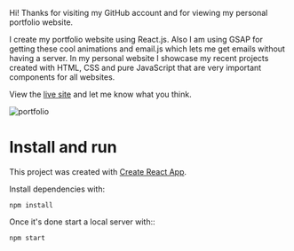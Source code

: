 Hi! Thanks for visiting my GitHub account and for viewing my personal portfolio website.

I create my portfolio website using React.js. Also I am using GSAP for getting these cool animations and email.js which lets me get emails without having a server.
In my personal website I showcase my recent projects created with HTML, CSS and pure JavaScript that are very important components for all websites.

View the [live site](https://anna02f.github.io/My-portfolio-website/) and let me know what you think.

![portfolio](https://user-images.githubusercontent.com/70126905/171959827-6c2a69ba-1117-43eb-899c-cd50e9e683ca.png)

# Install and run

This project was created with [Create React App](https://github.com/facebook/create-react-app).

 Install dependencies with:
  
 `npm install`

Once it's done start a local server with::

`npm start`

